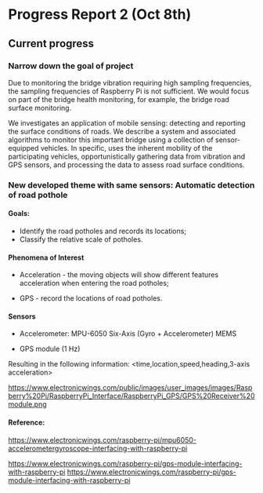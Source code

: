 # Progress Report 2 (Oct 8th)


## Current progress

### Narrow down the goal of project

Due to monitoring the bridge vibration requiring high sampling frequencies, the sampling frequencies of Raspberry Pi is not sufficient.
We would focus on part of the bridge health monitoring, for example, the bridge road surface monitoring.

We investigates an application of mobile sensing: detecting and reporting the surface conditions of roads. We describe a system
and associated algorithms to monitor this important bridge using a collection of sensor-equipped vehicles. In specific, uses the inherent mobility of the participating vehicles, opportunistically gathering data from vibration and GPS sensors, and processing the data to assess road surface conditions.

### New developed theme with same sensors: Automatic detection of road pothole

#### Goals:

- Identify the road potholes and records its locations;
- Classify the relative scale of potholes.

#### Phenomena of Interest

- Acceleration - the moving objects will show different features acceleration when entering the road potholes;

- GPS - record the locations of road potholes.

#### Sensors

- Accelerometer: MPU-6050 Six-Axis (Gyro + Accelerometer) MEMS 

- GPS module (1 Hz)

Resulting in the following information:
<time,location,speed,heading,3-axis acceleration>

https://www.electronicwings.com/public/images/user_images/images/Raspberry%20Pi/RaspberryPi_Interface/RaspberryPi_GPS/GPS%20Receiver%20module.png

#### Reference:

https://www.electronicwings.com/raspberry-pi/mpu6050-accelerometergyroscope-interfacing-with-raspberry-pi

https://www.electronicwings.com/raspberry-pi/gps-module-interfacing-with-raspberry-pi
https://www.electronicwings.com/raspberry-pi/gps-module-interfacing-with-raspberry-pi
